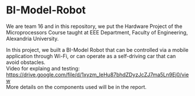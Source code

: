 # BI-Model-Robot
We are team 16 and in this repository, we put the Hardware Project of the Microprocessors Course taught at EEE Department, Faculty of Engineering, Alexandria University.

In this project, we built a BI-Model Robot that can be controlled via a mobile application through Wi-Fi, or can operate as a self-driving car that can avoid obstacles.
<br>Video for explaing and testing: https://drive.google.com/file/d/1xyzm_IeHu87bhdZDyzJcZJ7ma5Ln9Ej0/view 
<br>More details on the components used will be in the report.
